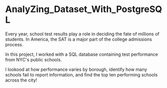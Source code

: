 # AnalyZing_Dataset_With_PostgreSQL

Every year, school test results play a role in deciding the fate of millions of students. In America, the SAT is a major part of the college admissions process.

In this project, I worked with a SQL database containing test performance from NYC's public schools.

I lookood at how performance varies by borough, identify how many schools fail to report information, and find the top ten performing schools across the city!
